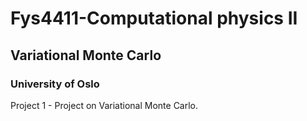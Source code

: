 # Fys4411-Computational physics II
## Variational Monte Carlo
### University of Oslo

Project 1 - Project on Variational Monte Carlo.
